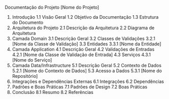 Documentação do Projeto [Nome do Projeto]
1. Introdução
1.1 Visão Geral
1.2 Objetivo da Documentação
1.3 Estrutura do Documento
2. Arquitetura do Projeto
2.1 Descrição da Arquitetura
2.2 Diagrama de Arquitetura
3. Camada Domain
3.1 Descrição Geral
3.2 Classes de Validações
3.2.1 [Nome da Classe de Validação]
3.3 Entidades
3.3.1 [Nome da Entidade]
4. Camada Application
4.1 Descrição Geral
4.2 Validações de Entradas
4.2.1 [Nome da Classe de Validação de Entrada]
4.3 Serviços
4.3.1 [Nome do Serviço]
5. Camada Data/Infrastructure
5.1 Descrição Geral
5.2 Contexto de Dados
5.2.1 [Nome do Contexto de Dados]
5.3 Acesso a Dados
5.3.1 [Nome do Repositório]
6. Integrações e Dependências Externas
6.1 Integrações
6.2 Dependências
7. Padrões e Boas Práticas
7.1 Padrões de Design
7.2 Boas Práticas
8. Conclusão
8.1 Resumo
8.2 Referências
